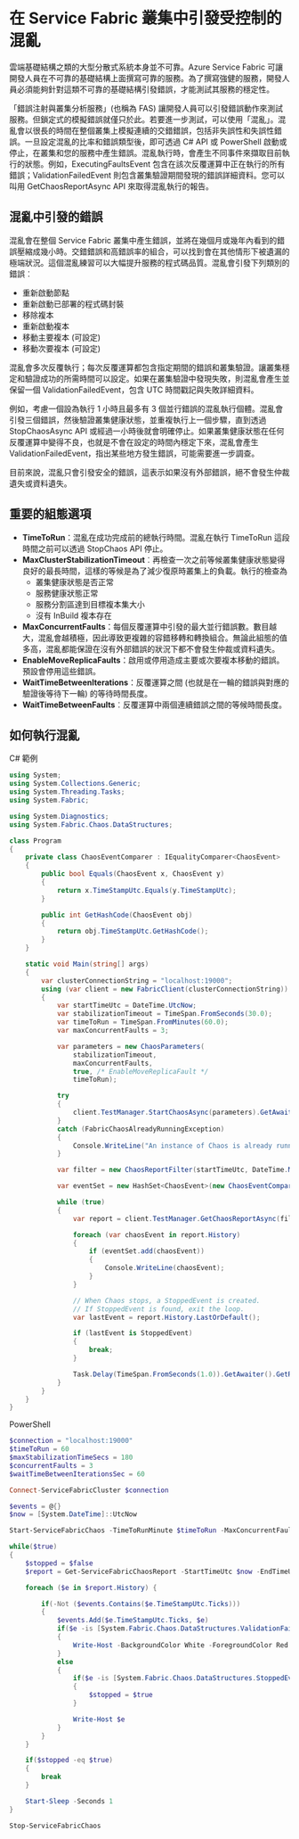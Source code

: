 <properties
   pageTitle="在 Service Fabric 叢集中引發混亂 | Microsoft Azure"
   description="使用錯誤注射與叢集分析服務的 API 來管理叢集中的混亂。"
   services="service-fabric"
   documentationCenter=".net"
   authors="motanv"
   manager="rsinha"
   editor="toddabel"/>

<tags
   ms.service="service-fabric"
   ms.devlang="dotnet"
   ms.topic="article"
   ms.tgt_pltfrm="NA"
   ms.workload="NA"
   ms.date="09/19/2016"
   ms.author="motanv"/>

# 在 Service Fabric 叢集中引發受控制的混亂
雲端基礎結構之類的大型分散式系統本身並不可靠。Azure Service Fabric 可讓開發人員在不可靠的基礎結構上面撰寫可靠的服務。為了撰寫強健的服務，開發人員必須能夠針對這類不可靠的基礎結構引發錯誤，才能測試其服務的穩定性。

「錯誤注射與叢集分析服務」(也稱為 FAS) 讓開發人員可以引發錯誤動作來測試服務。但鎖定式的模擬錯誤就僅只於此。若要進一步測試，可以使用「混亂」。混亂會以很長的時間在整個叢集上模擬連續的交錯錯誤，包括非失誤性和失誤性錯誤。一旦設定混亂的比率和錯誤類型後，即可透過 C# API 或 PowerShell 啟動或停止，在叢集和您的服務中產生錯誤。混亂執行時，會產生不同事件來擷取目前執行的狀態。例如，ExecutingFaultsEvent 包含在該次反覆運算中正在執行的所有錯誤；ValidationFailedEvent 則包含叢集驗證期間發現的錯誤詳細資料。您可以叫用 GetChaosReportAsync API 來取得混亂執行的報告。

## 混亂中引發的錯誤
混亂會在整個 Service Fabric 叢集中產生錯誤，並將在幾個月或幾年內看到的錯誤壓縮成幾小時。交錯錯誤和高錯誤率的組合，可以找到會在其他情形下被遺漏的極端狀況。這個混亂練習可以大幅提升服務的程式碼品質。混亂會引發下列類別的錯誤︰

 - 重新啟動節點
 - 重新啟動已部署的程式碼封裝
 - 移除複本
 - 重新啟動複本
 - 移動主要複本 (可設定)
 - 移動次要複本 (可設定)

混亂會多次反覆執行；每次反覆運算都包含指定期間的錯誤和叢集驗證。讓叢集穩定和驗證成功的所需時間可以設定。如果在叢集驗證中發現失敗，則混亂會產生並保留一個 ValidationFailedEvent，包含 UTC 時間戳記與失敗詳細資料。

例如，考慮一個設為執行 1 小時且最多有 3 個並行錯誤的混亂執行個體。混亂會引發三個錯誤，然後驗證叢集健康狀態，並重複執行上一個步驟，直到透過 StopChaosAsync API 或經過一小時後就會明確停止。如果叢集健康狀態在任何反覆運算中變得不良，也就是不會在設定的時間內穩定下來，混亂會產生 ValidationFailedEvent，指出某些地方發生錯誤，可能需要進一步調查。

目前來說，混亂只會引發安全的錯誤，這表示如果沒有外部錯誤，絕不會發生仲裁遺失或資料遺失。

## 重要的組態選項
 - **TimeToRun**：混亂在成功完成前的總執行時間。混亂在執行 TimeToRun 這段時間之前可以透過 StopChaos API 停止。
 - **MaxClusterStabilizationTimeout**︰再檢查一次之前等候叢集健康狀態變得良好的最長時間，這樣的等候是為了減少復原時叢集上的負載。執行的檢查為
    - 叢集健康狀態是否正常
    - 服務健康狀態正常
    - 服務分割區達到目標複本集大小
    - 沒有 InBuild 複本存在
 - **MaxConcurrentFaults**：每個反覆運算中引發的最大並行錯誤數。數目越大，混亂會越積極，因此導致更複雜的容錯移轉和轉換組合。無論此組態的值多高，混亂都能保證在沒有外部錯誤的狀況下都不會發生仲裁或資料遺失。
 - **EnableMoveReplicaFaults**：啟用或停用造成主要或次要複本移動的錯誤。預設會停用這些錯誤。
 - **WaitTimeBetweenIterations**：反覆運算之間 (也就是在一輪的錯誤與對應的驗證後等待下一輪) 的等待時間長度。
 - **WaitTimeBetweenFaults**︰反覆運算中兩個連續錯誤之間的等候時間長度。

## 如何執行混亂
C# 範例

```csharp
using System;
using System.Collections.Generic;
using System.Threading.Tasks;
using System.Fabric;

using System.Diagnostics;
using System.Fabric.Chaos.DataStructures;

class Program
{
    private class ChaosEventComparer : IEqualityComparer<ChaosEvent>
    {
        public bool Equals(ChaosEvent x, ChaosEvent y)
        {
            return x.TimeStampUtc.Equals(y.TimeStampUtc);
        }

        public int GetHashCode(ChaosEvent obj)
        {
            return obj.TimeStampUtc.GetHashCode();
        }
    }

    static void Main(string[] args)
    {
        var clusterConnectionString = "localhost:19000";
        using (var client = new FabricClient(clusterConnectionString))
        {
            var startTimeUtc = DateTime.UtcNow;
            var stabilizationTimeout = TimeSpan.FromSeconds(30.0);
            var timeToRun = TimeSpan.FromMinutes(60.0);
            var maxConcurrentFaults = 3;

            var parameters = new ChaosParameters(
                stabilizationTimeout,
                maxConcurrentFaults,
                true, /* EnableMoveReplicaFault */
                timeToRun);

            try
            {
                client.TestManager.StartChaosAsync(parameters).GetAwaiter().GetResult();
            }
            catch (FabricChaosAlreadyRunningException)
            {
                Console.WriteLine("An instance of Chaos is already running in the cluster.");
            }

            var filter = new ChaosReportFilter(startTimeUtc, DateTime.MaxValue);

            var eventSet = new HashSet<ChaosEvent>(new ChaosEventComparer());

            while (true)
            {
                var report = client.TestManager.GetChaosReportAsync(filter).GetAwaiter().GetResult();

                foreach (var chaosEvent in report.History)
                {
                    if (eventSet.add(chaosEvent))
                    {
                        Console.WriteLine(chaosEvent);
                    }
                }

                // When Chaos stops, a StoppedEvent is created.
                // If StoppedEvent is found, exit the loop.
                var lastEvent = report.History.LastOrDefault();

                if (lastEvent is StoppedEvent)
                {
                    break;
                }

                Task.Delay(TimeSpan.FromSeconds(1.0)).GetAwaiter().GetResult();
            }
        }
    }
}
```
PowerShell

```powershell
$connection = "localhost:19000"
$timeToRun = 60
$maxStabilizationTimeSecs = 180
$concurrentFaults = 3
$waitTimeBetweenIterationsSec = 60

Connect-ServiceFabricCluster $connection

$events = @{}
$now = [System.DateTime]::UtcNow

Start-ServiceFabricChaos -TimeToRunMinute $timeToRun -MaxConcurrentFaults $concurrentFaults -MaxClusterStabilizationTimeoutSec $maxStabilizationTimeSecs -EnableMoveReplicaFaults -WaitTimeBetweenIterationsSec $waitTimeBetweenIterationsSec

while($true)
{
    $stopped = $false
    $report = Get-ServiceFabricChaosReport -StartTimeUtc $now -EndTimeUtc ([System.DateTime]::MaxValue)

    foreach ($e in $report.History) {

        if(-Not ($events.Contains($e.TimeStampUtc.Ticks)))
        {
            $events.Add($e.TimeStampUtc.Ticks, $e)
            if($e -is [System.Fabric.Chaos.DataStructures.ValidationFailedEvent])
            {
                Write-Host -BackgroundColor White -ForegroundColor Red $e
            }
            else
            {
                if($e -is [System.Fabric.Chaos.DataStructures.StoppedEvent])
                {
                    $stopped = $true
                }

                Write-Host $e
            }
        }
    }

    if($stopped -eq $true)
    {
        break
    }

    Start-Sleep -Seconds 1
}

Stop-ServiceFabricChaos
```

<!---HONumber=AcomDC_0921_2016-->